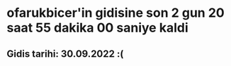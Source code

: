 # ofarukbicer'in gidisine son 2 gun 20 saat 55 dakika 00 saniye kaldi

## Gidis tarihi: 30.09.2022 :(